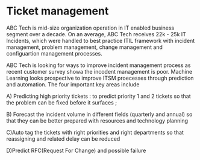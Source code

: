 # Ticket management

ABC Tech is mid-size organization operation in IT enabled business segment over a decade. On an average, ABC Tech receives 22k - 25k IT Incidents, which were handled
to best practice ITIL framework with incident management, problem management, change management and configuartion management processes. 

ABC Tech is looking for ways to improve incident management process as recent customer survey showa the incodent management is poor. Machine Learning looks prospective to improve 
ITSM proecesses through prediction and automation. The four important key areas include 

A) Predicting high priority tickets : to predict priority 1 and 2 tickets so that the problem can be fixed before it surfaces ;

B) Forecast the incident volume in different fields (quarterly and annual) so that they can be better prepared with resources and technology planning 

C)Auto tag the tickets with right priorities and right departments so that reassigning and related delay can be reduced 

D)Predict RFC(Request For Change) and possible failure

